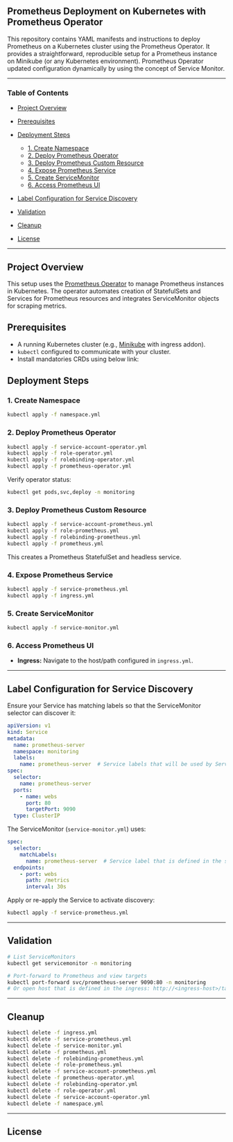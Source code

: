 ## Prometheus Deployment on Kubernetes with Prometheus Operator

This repository contains YAML manifests and instructions to deploy Prometheus on a Kubernetes cluster using the Prometheus Operator. It provides a straightforward, reproducible setup for a Prometheus instance on Minikube (or any Kubernetes environment). Prometheus Operator updated configuration dynamically by using the concept of Service Monitor.

---

### Table of Contents

* [Project Overview](#project-overview)
* [Prerequisites](#prerequisites)
* [Deployment Steps](#deployment-steps)

  * [1. Create Namespace](#1-create-namespace)
  * [2. Deploy Prometheus Operator](#2-deploy-prometheus-operator)
  * [3. Deploy Prometheus Custom Resource](#3-deploy-prometheus-custom-resource)
  * [4. Expose Prometheus Service](#4-expose-prometheus-service)
  * [5. Create ServiceMonitor](#5-create-servicemonitor)
  * [6. Access Prometheus UI](#6-access-prometheus-ui)
* [Label Configuration for Service Discovery](#label-configuration-for-service-discovery)
* [Validation](#validation)
* [Cleanup](#cleanup)
* [License](#license)

---

## Project Overview

This setup uses the [Prometheus Operator](https://github.com/prometheus-operator/prometheus-operator) to manage Prometheus instances in Kubernetes. The operator automates creation of StatefulSets and Services for Prometheus resources and integrates ServiceMonitor objects for scraping metrics.

## Prerequisites

* A running Kubernetes cluster (e.g., [Minikube](https://minikube.sigs.k8s.io/docs/) with ingress addon).
* `kubectl` configured to communicate with your cluster.
* Install mandatories CRDs using below link:

## Deployment Steps

### 1. Create Namespace

```bash
kubectl apply -f namespace.yml
```

### 2. Deploy Prometheus Operator

```bash
kubectl apply -f service-account-operator.yml
kubectl apply -f role-operator.yml
kubectl apply -f rolebinding-operator.yml
kubectl apply -f prometheus-operator.yml
```

Verify operator status:

```bash
kubectl get pods,svc,deploy -n monitoring
```

### 3. Deploy Prometheus Custom Resource

```bash
kubectl apply -f service-account-prometheus.yml
kubectl apply -f role-prometheus.yml
kubectl apply -f rolebinding-prometheus.yml
kubectl apply -f prometheus.yml
```

This creates a Prometheus StatefulSet and headless service.

### 4. Expose Prometheus Service

```bash
kubectl apply -f service-prometheus.yml
kubectl apply -f ingress.yml
```

### 5. Create ServiceMonitor

```bash
kubectl apply -f service-monitor.yml
```

### 6. Access Prometheus UI

* **Ingress:** Navigate to the host/path configured in `ingress.yml`.

---

## Label Configuration for Service Discovery

Ensure your Service has matching labels so that the ServiceMonitor selector can discover it:

```yaml
apiVersion: v1
kind: Service
metadata:
  name: prometheus-server
  namespace: monitoring
  labels:
    name: prometheus-server  # Service labels that will be used by Service Monitor
spec:
  selector:
    name: prometheus-server
  ports:
    - name: webs
      port: 80
      targetPort: 9090
  type: ClusterIP
```

The ServiceMonitor (`service-monitor.yml`) uses:

```yaml
spec:
  selector:
    matchLabels:
      name: prometheus-server  # Service label that is defined in the service .metadata.labels
  endpoints:
    - port: webs
      path: /metrics
      interval: 30s
```

Apply or re-apply the Service to activate discovery:

```bash
kubectl apply -f service-prometheus.yml
```

---

## Validation

```bash
# List ServiceMonitors
kubectl get servicemonitor -n monitoring

# Port-forward to Prometheus and view targets
kubectl port-forward svc/prometheus-server 9090:80 -n monitoring
# Or open host that is defined in the ingress: http://<ingress-host>/target
```

---

## Cleanup

```bash
kubectl delete -f ingress.yml
kubectl delete -f service-prometheus.yml
kubectl delete -f service-monitor.yml
kubectl delete -f prometheus.yml
kubectl delete -f rolebinding-prometheus.yml
kubectl delete -f role-prometheus.yml
kubectl delete -f service-account-prometheus.yml
kubectl delete -f prometheus-operator.yml
kubectl delete -f rolebinding-operator.yml
kubectl delete -f role-operator.yml
kubectl delete -f service-account-operator.yml
kubectl delete -f namespace.yml
```

---

## License

